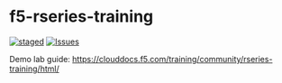 # f5-rseries-training


[![staged](https://travis-ci.com/f5devcentral/f5-rseries-training.svg?branch=develop)](https://travis-ci.com/f5devcentral/f5-rseries-training)
[![Issues](https://img.shields.io/github/issues/f5devcentral/f5-rseries/training)](https://github.com/f5devcentral/f5-rseries-training/issues)

Demo lab guide: https://clouddocs.f5.com/training/community/rseries-training/html/